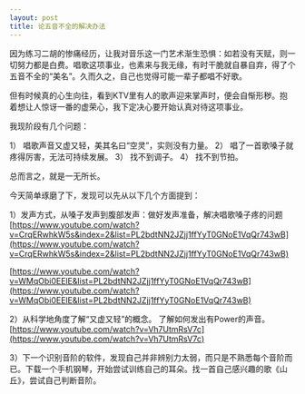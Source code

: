 ```yaml
---
layout: post
title: 论五音不全的解决办法
---
```

因为练习二胡的惨痛经历，让我对音乐这一门艺术渐生恐惧：如若没有天赋，则一切努力都是白费。唱歌这项事业，也素来与我无缘，有时干脆就自暴自弃，得了个五音不全的“美名”。久而久之，自己也觉得可能一辈子都唱不好歌。 

但有时候真的心生向往，看到KTV里有人的歌声迎来掌声时，便会自惭形秽。抱着想让人惊讶一番的虚荣心，我下定决心要开始认真对待这项事业。

我现阶段有几个问题：

1） 唱歌声音又虚又轻，美其名曰“空灵”，实则没有力量。
2） 唱了一首歌嗓子就疼得厉害，无法可持续发展。
3） 找不到调子。
4） 找不到节拍。

总而言之，就是一无所长。

今天简单琢磨了下，发现可以先从以下几个方面提到：

1）发声方式，从嗓子发声到腹部发声：做好发声准备，解决唱歌嗓子疼的问题
[https://www.youtube.com/watch?v=CrqERwhkW5s&index=2&list=PL2bdtNN2JZjj1ffYyT0GNoE1VqQr743wB](https://www.youtube.com/watch?v=CrqERwhkW5s&index=2&list=PL2bdtNN2JZjj1ffYyT0GNoE1VqQr743wB)

[https://www.youtube.com/watch?v=WMqObi0EElE&list=PL2bdtNN2JZjj1ffYyT0GNoE1VqQr743wB](https://www.youtube.com/watch?v=WMqObi0EElE&list=PL2bdtNN2JZjj1ffYyT0GNoE1VqQr743wB)

2）从科学地角度了解“又虚又轻”的概念。
了解如何发出有Power的声音。
[https://www.youtube.com/watch?v=Vh7UtmRsV7c](https://www.youtube.com/watch?v=Vh7UtmRsV7c)

3）下一个识别音阶的软件，发现自己并非辨别力太弱，而只是不熟悉每个音阶而已。下载一个手机钢琴，开始尝试训练自己的耳朵。找一首自己感兴趣的歌《山丘》，尝试自己判断音阶。
